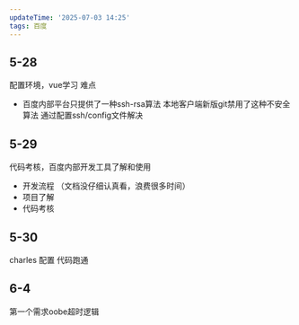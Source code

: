 ```yaml
---
updateTime: '2025-07-03 14:25'
tags: 百度
---
```

## 5-28

配置环境，vue学习
难点

- 百度内部平台只提供了一种ssh-rsa算法
  本地客户端新版git禁用了这种不安全算法
  通过配置ssh/config文件解决

## 5-29

代码考核，百度内部开发工具了解和使用

- 开发流程 （文档没仔细认真看，浪费很多时间）
- 项目了解
- 代码考核

## 5-30

charles 配置 代码跑通

## 6-4
第一个需求oobe超时逻辑

